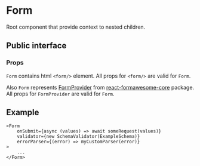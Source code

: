 # Form

Root component that provide context to nested children.

## Public interface

### Props

`Form` contains html `<form/>` element. All props for `<form/>` are valid for `Form`.

Also `Form` represents [FormProvider](https://github.com/MAKARD/react-formawesome-core/blob/master/docs/FormProvider.md) from [react-formawesome-core](https://github.com/MAKARD/react-formawesome-core) package. All props for `FormProvider` are valid for `Form`.

## Example

```tsx
<Form 
    onSubmit={async (values) => await someRequest(values)}
    validator={new SchemaValidator(ExampleSchema)}
    errorParser={(error) => myCustomParser(error)}
>
    ...
</Form>
```
